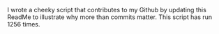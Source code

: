 I wrote a cheeky script that contributes to my Github by updating this ReadMe to illustrate why more than commits matter. This script has run 1256 times.